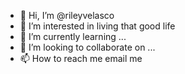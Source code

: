 - 👋 Hi, I’m @rileyvelasco
- 👀 I’m interested in living that good life
- 🌱 I’m currently learning ...
- 💞️ I’m looking to collaborate on ...
- 📫 How to reach me email me

<!---
rileyvelasco/rileyvelasco is a ✨ special ✨ repository because its `README.md` (this file) appears on your GitHub profile.
You can click the Preview link to take a look at your changes.
--->
